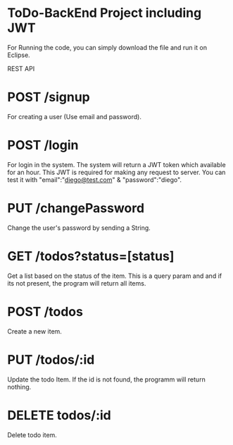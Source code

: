 # ToDo-BackEnd Project including JWT

For Running the code, you can simply download the file and run it on Eclipse.

REST API

# POST /signup
For creating a user (Use email and password).

# POST /login
For login in the system. The system will return a JWT token which available for an hour. This JWT is required for making any request to server.
You can test it with "email":"diego@test.com" & "password":"diego".

# PUT /changePassword
Change the user's password by sending a String.

# GET /todos?status=[status]
Get a list based on the status of the item. This is a query param and and if its not present, the program will return all items.

# POST /todos
Create a new item.

# PUT /todos/:id
Update the todo Item. If the id is not found, the programm will return nothing. 

# DELETE todos/:id
Delete todo item.
